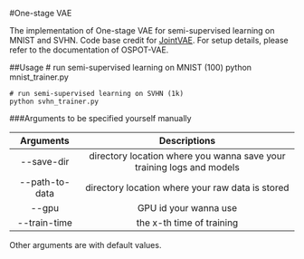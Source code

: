 #One-stage VAE

The implementation of One-stage VAE for semi-supervised learning on MNIST and SVHN. Code base credit for [JointVAE](https://arxiv.org/abs/1804.00104). For setup details, please refer to the documentation of OSPOT-VAE.

##Usage
    # run semi-supervised learning on MNIST (100)
    python mnist_trainer.py 
    
    # run semi-supervised learning on SVHN (1k)
    python svhn_trainer.py 
    
###Arguments to be specified yourself manually

| Arguments | Descriptions |
|:---:|:---:|
| --save-dir | directory location where you wanna save your training logs and models |
|--path-to-data| directory location where your raw data is stored |
|--gpu| GPU id your wanna use |
|--train-time| the x-th time of training |

Other arguments are with default values.


